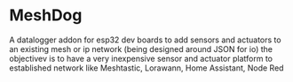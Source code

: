 # MeshDog
A datalogger addon for esp32 dev boards to add sensors and actuators to an existing mesh or ip network
(being designed around JSON for io) the objectivev is to have a very inexpensive sensor and actuator platform to established network like Meshtastic, Lorawann, Home Assistant, Node Red
